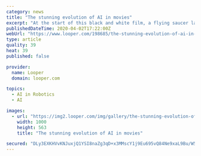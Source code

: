 ```yaml
---
category: news
title: "The stunning evolution of AI in movies"
excerpt: "At the start of this black and white film, a flying saucer lands in Washington D.C. and reveals a stoic defender in the robot Gort. This extremely powerful AI — capable of turning our military's weapons to dust — is entirely under the control of an alien named Klaatu. Throughout most of the film, Gort simply stands guard over the spacecraft ..."
publishedDateTime: 2020-04-02T17:22:00Z
webUrl: "https://www.looper.com/198685/the-stunning-evolution-of-ai-in-movies/"
type: article
quality: 39
heat: 39
published: false

provider:
  name: Looper
  domain: looper.com

topics:
  - AI in Robotics
  - AI

images:
  - url: "https://img2.looper.com/img/gallery/the-stunning-evolution-of-ai-in-movies/intro-1585847192.jpg"
    width: 1000
    height: 563
    title: "The stunning evolution of AI in movies"

secured: "DLy3EXKHVvKNJuxjQ1YSI8naZg3qD+x3MMscY1j9Eu695vQ84Ne9xaL9Bu/W5WQOB/jYry4FDzzwV5qtzxFvKMNS3qgO90SmQhRt2OqeBXi4WmYj4PlufghZ3kU4Tugru/Z1/6vhTmFDKlgdOIM1hJILNRGpz9gvZzcdVN1HPLaRR+OQ3zpOjBTuy16uztVpLRIZvWNyNaG0uf6kNXHu6HWanyVbu6YZ9zs4SErzwCysBFdKcK6LeL7eEj9ejRu8/JjA4atgM1guDmBYAXQWa/fQBB3BBEmLZOWZsQmHMHSFSK7zPOufoAClruAtRr2p;3EJE7Pp4Ls7mPCaNUOyKIw=="
---
```


